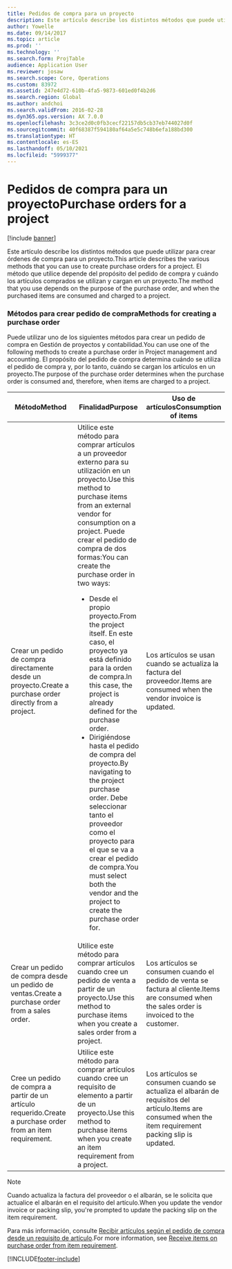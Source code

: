 ```yaml
---
title: Pedidos de compra para un proyecto
description: Este artículo describe los distintos métodos que puede utilizar para crear órdenes de compra para un proyecto. El método que utilice depende del propósito del pedido de compra y cuándo los artículos comprados se utilizan y cargan en un proyecto.
author: Yowelle
ms.date: 09/14/2017
ms.topic: article
ms.prod: ''
ms.technology: ''
ms.search.form: ProjTable
audience: Application User
ms.reviewer: josaw
ms.search.scope: Core, Operations
ms.custom: 83972
ms.assetid: 247e4d72-610b-4fa5-9873-601ed0f4b2d6
ms.search.region: Global
ms.author: andchoi
ms.search.validFrom: 2016-02-28
ms.dyn365.ops.version: AX 7.0.0
ms.openlocfilehash: 3c3ce2d0c0fb3cecf22157db5cb37eb744027d0f
ms.sourcegitcommit: 40f68387f594180af64a5e5c748b6efa188bd300
ms.translationtype: HT
ms.contentlocale: es-ES
ms.lasthandoff: 05/10/2021
ms.locfileid: "5999377"
---
```

# <a name="purchase-orders-for-a-project"></a><span data-ttu-id="f9539-104">Pedidos de compra para un proyecto</span><span class="sxs-lookup"><span data-stu-id="f9539-104">Purchase orders for a project</span></span>

[!include [banner](../includes/banner.md)]

<span data-ttu-id="f9539-105">Este artículo describe los distintos métodos que puede utilizar para crear órdenes de compra para un proyecto.</span><span class="sxs-lookup"><span data-stu-id="f9539-105">This article describes the various methods that you can use to create purchase orders for a project.</span></span> <span data-ttu-id="f9539-106">El método que utilice depende del propósito del pedido de compra y cuándo los artículos comprados se utilizan y cargan en un proyecto.</span><span class="sxs-lookup"><span data-stu-id="f9539-106">The method that you use depends on the purpose of the purchase order, and when the purchased items are consumed and charged to a project.</span></span>

### <a name="methods-for-creating-a-purchase-order"></a><span data-ttu-id="f9539-107">Métodos para crear pedido de compra</span><span class="sxs-lookup"><span data-stu-id="f9539-107">Methods for creating a purchase order</span></span>

<span data-ttu-id="f9539-108">Puede utilizar uno de los siguientes métodos para crear un pedido de compra en Gestión de proyectos y contabilidad.</span><span class="sxs-lookup"><span data-stu-id="f9539-108">You can use one of the following methods to create a purchase order in Project management and accounting.</span></span> <span data-ttu-id="f9539-109">El propósito del pedido de compra determina cuándo se utiliza el pedido de compra y, por lo tanto, cuándo se cargan los artículos en un proyecto.</span><span class="sxs-lookup"><span data-stu-id="f9539-109">The purpose of the purchase order determines when the purchase order is consumed and, therefore, when items are charged to a project.</span></span>

<table>
<colgroup>
<col width="33%" />
<col width="33%" />
<col width="33%" />
</colgroup>
<thead>
<tr class="header">
<th><span data-ttu-id="f9539-110">Método</span><span class="sxs-lookup"><span data-stu-id="f9539-110">Method</span></span></th>
<th><span data-ttu-id="f9539-111">Finalidad</span><span class="sxs-lookup"><span data-stu-id="f9539-111">Purpose</span></span></th>
<th><span data-ttu-id="f9539-112">Uso de artículos</span><span class="sxs-lookup"><span data-stu-id="f9539-112">Consumption of items</span></span></th>
</tr>
</thead>
<tbody>
<tr class="odd">
<td><span data-ttu-id="f9539-113">Crear un pedido de compra directamente desde un proyecto.</span><span class="sxs-lookup"><span data-stu-id="f9539-113">Create a purchase order directly from a project.</span></span></td>
<td><span data-ttu-id="f9539-114">Utilice este método para comprar artículos a un proveedor externo para su utilización en un proyecto.</span><span class="sxs-lookup"><span data-stu-id="f9539-114">Use this method to purchase items from an external vendor for consumption on a project.</span></span> <span data-ttu-id="f9539-115">Puede crear el pedido de compra de dos formas:</span><span class="sxs-lookup"><span data-stu-id="f9539-115">You can create the purchase order in two ways:</span></span>
<ul>
<li><span data-ttu-id="f9539-116">Desde el propio proyecto.</span><span class="sxs-lookup"><span data-stu-id="f9539-116">From the project itself.</span></span> <span data-ttu-id="f9539-117">En este caso, el proyecto ya está definido para la orden de compra.</span><span class="sxs-lookup"><span data-stu-id="f9539-117">In this case, the project is already defined for the purchase order.</span></span></li>
<li><span data-ttu-id="f9539-118">Dirigiéndose hasta el pedido de compra del proyecto.</span><span class="sxs-lookup"><span data-stu-id="f9539-118">By navigating to the project purchase order.</span></span> <span data-ttu-id="f9539-119">Debe seleccionar tanto el proveedor como el proyecto para el que se va a crear el pedido de compra.</span><span class="sxs-lookup"><span data-stu-id="f9539-119">You must select both the vendor and the project to create the purchase order for.</span></span></li>
</ul></td>
<td><span data-ttu-id="f9539-120">Los artículos se usan cuando se actualiza la factura del proveedor.</span><span class="sxs-lookup"><span data-stu-id="f9539-120">Items are consumed when the vendor invoice is updated.</span></span></td>
</tr>
<tr class="even">
<td><span data-ttu-id="f9539-121">Crear un pedido de compra desde un pedido de ventas.</span><span class="sxs-lookup"><span data-stu-id="f9539-121">Create a purchase order from a sales order.</span></span></td>
<td><span data-ttu-id="f9539-122">Utilice este método para comprar artículos cuando cree un pedido de venta a partir de un proyecto.</span><span class="sxs-lookup"><span data-stu-id="f9539-122">Use this method to purchase items when you create a sales order from a project.</span></span></td>
<td><span data-ttu-id="f9539-123">Los artículos se consumen cuando el pedido de venta se factura al cliente.</span><span class="sxs-lookup"><span data-stu-id="f9539-123">Items are consumed when the sales order is invoiced to the customer.</span></span></td>
</tr>
<tr class="odd">
<td><span data-ttu-id="f9539-124">Cree un pedido de compra a partir de un artículo requerido.</span><span class="sxs-lookup"><span data-stu-id="f9539-124">Create a purchase order from an item requirement.</span></span></td>
<td><span data-ttu-id="f9539-125">Utilice este método para comprar artículos cuando cree un requisito de elemento a partir de un proyecto.</span><span class="sxs-lookup"><span data-stu-id="f9539-125">Use this method to purchase items when you create an item requirement from a project.</span></span></td>
<td><span data-ttu-id="f9539-126">Los artículos se consumen cuando se actualiza el albarán de requisitos del artículo.</span><span class="sxs-lookup"><span data-stu-id="f9539-126">Items are consumed when the item requirement packing slip is updated.</span></span></td>
</tr>
</tbody>
</table>

> [!NOTE] 
> <span data-ttu-id="f9539-127">Cuando actualiza la factura del proveedor o el albarán, se le solicita que actualice el albarán en el requisito del artículo.</span><span class="sxs-lookup"><span data-stu-id="f9539-127">When you update the vendor invoice or packing slip, you're prompted to update the packing slip on the item requirement.</span></span>

<span data-ttu-id="f9539-128">Para más información, consulte [Recibir artículos según el pedido de compra desde un requisito de artículo](tasks/receive-items-purchase-order-item-requirement.md).</span><span class="sxs-lookup"><span data-stu-id="f9539-128">For more information, see [Receive items on purchase order from item requirement](tasks/receive-items-purchase-order-item-requirement.md).</span></span>



[!INCLUDE[footer-include](../includes/footer-banner.md)]